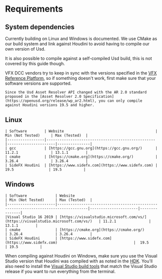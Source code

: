 # Requirements

## System dependencies
Currently building on Linux and Windows is documented. We use CMake as our build system and link against Houdini to avoid having to compile our own version of Usd.

It is also possible to compile against a self-compiled Usd build, this is not covered by this guide though.

VFX DCC vendors try to keep in sync with the versions specified in the [VFX Reference Platform](https://vfxplatform.com), so if something doesn't work, first make sure that your software versions are supported.

```admonish warning
Since the Usd Asset Resolver API changed with the AR 2.0 standard proposed in the [Asset Resolver 2.0 Specification](https://openusd.org/release/wp_ar2.html), you can only compile against Houdini versions 19.5 and higher.
```

## Linux
```admonish success title=""
| Software        | Website                                          | Min (Not Tested)     | Max (Tested)  |
|-----------------|--------------------------------------------------|----------------------|---------------|
| gcc             | [https://gcc.gnu.org](https://gcc.gnu.org/)      | 11.2.1               | 13.1.1        |
| cmake           | [https://cmake.org](https://cmake.org/)          | 3.26.4               | 3.26.4        |
| SideFX Houdini  | [https://www.sidefx.com](https://www.sidefx.com) |  19.5                | 19.5          |
```

## Windows
```admonish success title=""
| Software             | Website                                                                            | Min (Not Tested)     | Max (Tested)  |
|----------------------|------------------------------------------------------------------------------------|----------------------|---------------|
|Visual Studio 16 2019 | [https://visualstudio.microsoft.com/vs/](https://visualstudio.microsoft.com/vs/)   | 11.2.1               | 13.1.1        |
| cmake                | [https://cmake.org](https://cmake.org/)                                            | 3.26.4               | 3.26.4        |
| SideFX Houdini       | [https://www.sidefx.com](https://www.sidefx.com)                                   |  19.5                | 19.5          |
```

When compiling against Houdini on Windows, make sure you use the Visual Studio version that Houdini was compiled with as noted in the [HDK](https://www.sidefx.com/docs/hdk/_h_d_k__intro__getting_started.html#HDK_Intro_Compiling_Intro_Windows). You'll also need to install the [Visual Studio build tools](https://visualstudio.microsoft.com/downloads/?q=build+tools) that match the Visual Studio release if you want to run everything from the terminal.